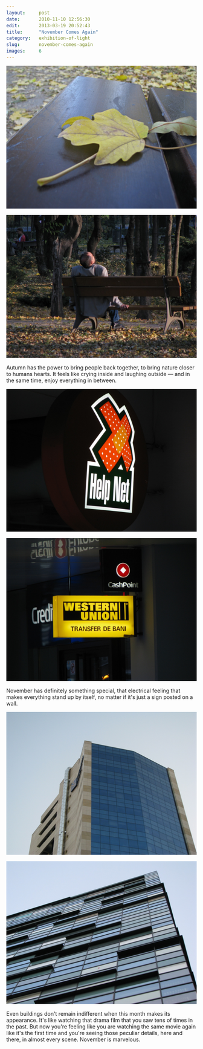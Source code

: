```yaml
---
layout:     post
date:       2010-11-10 12:56:30
edit:       2013-03-19 20:52:43
title:      "November Comes Again"
category:   exhibition-of-light
slug:       november-comes-again
images:     6
---
```


**![Leaf](/images/hd/november-leaf.jpg)**

**![Dreamer](/images/hd/november-man.jpg)**

Autumn has the power to bring people back together, to bring nature closer to humans hearts. It feels like crying inside and laughing outside — and in the same time, enjoy everything in between.

**![Help Net](/images/hd/november-help.jpg)**

**![Western Union](/images/hd/november-western.jpg)**

November has definitely something special, that electrical feeling that makes everything stand up by itself, no matter if it's just a sign posted on a wall.

**![Piraeus Bank Bucharest](/images/hd/november-office.jpg)**

**![Domino Steps](/images/hd/november-glass.jpg)**

Even buildings don't remain indifferent when this month makes its appearance. It's like watching that drama film that you saw tens of times in the past. But now you're feeling like you are watching the same movie again like it's the first time and you're seeing those peculiar details, here and there, in almost every scene. November is marvelous.
